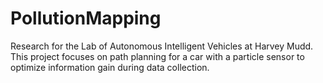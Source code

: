 # PollutionMapping

Research for the Lab of Autonomous Intelligent Vehicles at Harvey Mudd. This project focuses on path planning for a car with a particle sensor to optimize information gain during data collection.